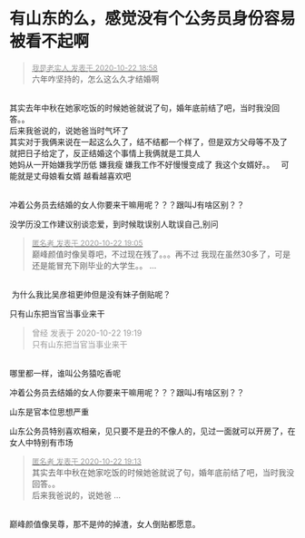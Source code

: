 # 有山东的么，感觉没有个公务员身份容易被看不起啊


<div class="quote"><blockquote><font size="2"><a href="https://www.hostloc.com/forum.php?mod=redirect&amp;goto=findpost&amp;pid=9337417&amp;ptid=757283" target="_blank"><font color="#999999">我是老实人 发表于 2020-10-22 18:58</font></a></font><br />
六年咋坚持的，怎么这么久才结婚啊</blockquote></div><br />
其实去年中秋在她家吃饭的时候她爸就说了句，婚年底前结了吧，当时我没回答。。&nbsp;&nbsp;<br />
后来我爸说的，说她爸当时气坏了<br />
其实对于我俩来说在一起这么久了，结不结都一个样了，但是双方父母等不及了 就把日子给定了，反正结婚这个事情上我俩就是工具人<br />
她妈从一开始嫌我学历低 嫌我瘦 嫌我工作不好慢慢变成了 我这个女婿好。。&nbsp; &nbsp;可能就是丈母娘看女婿 越看越喜欢吧<br />
<br />


冲着公务员去结婚的女人你要来干嘛用呢？？？跟叫J有啥区别？？

没学历没工作建议别谈恋爱，到时候耽误别人耽误自己,别问<img src="static/image/smiley/default/smile.gif" smilieid="1" border="0" alt="" />

<div class="quote"><blockquote><font size="2"><a href="https://www.hostloc.com/forum.php?mod=redirect&amp;goto=findpost&amp;pid=9337459&amp;ptid=757283" target="_blank"><font color="#999999">匿名者 发表于 2020-10-22 19:05</font></a></font><br />
巅峰颜值时像吴尊吧，不过现在残了。。。再不过 我现在虽然30多了，可是还是能冒充下刚毕业的大学生。。 ...</blockquote></div><br />
<img src="static/image/smiley/default/smile.gif" smilieid="1" border="0" alt="" /> 为什么我比吴彦祖更帅但是没有妹子倒贴呢？

只有山东把当官当事业来干<img id="aimg_vGege" onclick="zoom(this, this.src, 0, 0, 0)" class="zoom" src="https://cdn.jsdelivr.net/gh/hishis/forum-master/public/images/patch.gif" onmouseover="img_onmouseoverfunc(this)" onload="thumbImg(this)" border="0" alt="" />

<div class="quote"><blockquote><font color="#999999">曾经 发表于 2020-10-22 19:19</font><br />
<font color="#999999">只有山东把当官当事业来干</font></blockquote></div><br />
哪里都一样，谁叫公务猿吃香呢

冲着公务员去结婚的女人你要来干嘛用呢？？？跟叫J有啥区别？？

山东是官本位思想严重

山东公务员特别喜欢相亲，见只要不是丑的不像人的，见过一面就可以开房了，在女人中特别有市场

<div class="quote"><blockquote><font size="2"><a href="https://www.hostloc.com/forum.php?mod=redirect&amp;goto=findpost&amp;pid=9337512&amp;ptid=757283" target="_blank"><font color="#999999">匿名者 发表于 2020-10-22 19:13</font></a></font><br />
其实去年中秋在她家吃饭的时候她爸就说了句，婚年底前结了吧，当时我没回答。。&nbsp;&nbsp;<br />
后来我爸说的，说她爸 ...</blockquote></div><br />
巅峰颜值像吴尊，那不是帅的掉渣，女人倒贴都愿意。
